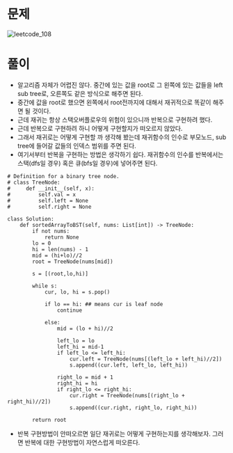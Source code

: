 # 문제
![leetcode_108](https://user-images.githubusercontent.com/51700219/77426427-cc5a6200-6e17-11ea-8b2b-713ad8489c28.png)
# 풀이
- 알고리즘 자체가 어렵진 않다. 중간에 있는 값을 root로 그 왼쪽에 있는 값들을 left sub tree로, 오른쪽도 같은 방식으로 해주면 된다.
- 중간에 값을 root로 했으면 왼쪽에서 root전까지에 대해서 재귀적으로 똑같이 해주면 될 것이다.
- 근데 재귀는 항상 스택오버플로우의 위험이 있으니까 반복으로 구현하려 했다.
- 근데 반복으로 구현하려 하니 어떻게 구현할지가 떠오르지 않았다.
- 그래서 재귀로는 어떻게 구현할 까 생각해 봤는데 재귀함수의 인수로 부모노드, sub tree에 들어갈 값들의 인덱스 범위를 주면 된다.
- 여기서부터 반복을 구현하는 방법은 생각하기 쉽다. 재귀함수의 인수를 반복에서는 스택(dfs일 경우) 혹은 큐(bfs일 경우)에 넣어주면 된다.
```python3
# Definition for a binary tree node.
# class TreeNode:
#     def __init__(self, x):
#         self.val = x
#         self.left = None
#         self.right = None

class Solution:
    def sortedArrayToBST(self, nums: List[int]) -> TreeNode:
        if not nums:
            return None
        lo = 0
        hi = len(nums) - 1
        mid = (hi+lo)//2
        root = TreeNode(nums[mid])
        
        s = [(root,lo,hi)]
        
        while s:
            cur, lo, hi = s.pop()
            
            if lo == hi: ## means cur is leaf node
                continue
            
            else:
                mid = (lo + hi)//2
                
                left_lo = lo
                left_hi = mid-1
                if left_lo <= left_hi:
                    cur.left = TreeNode(nums[(left_lo + left_hi)//2])
                    s.append((cur.left, left_lo, left_hi))
                
                right_lo = mid + 1
                right_hi = hi
                if right_lo <= right_hi:
                    cur.right = TreeNode(nums[(right_lo + right_hi)//2])
                    s.append((cur.right, right_lo, right_hi))
                    
        return root
```
- 반복 구현방법이 안떠오르면 일단 재귀로는 어떻게 구현하는지를 생각해보자. 그러면 반복에 대한 구현방법이 자연스럽게 떠오른다.
